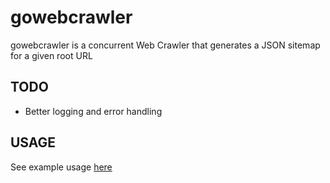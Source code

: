 # gowebcrawler
gowebcrawler is a concurrent Web Crawler that generates a JSON sitemap for a given root URL

TODO
----
* Better logging and error handling

USAGE
-----
See example usage [here](examples/main.go)